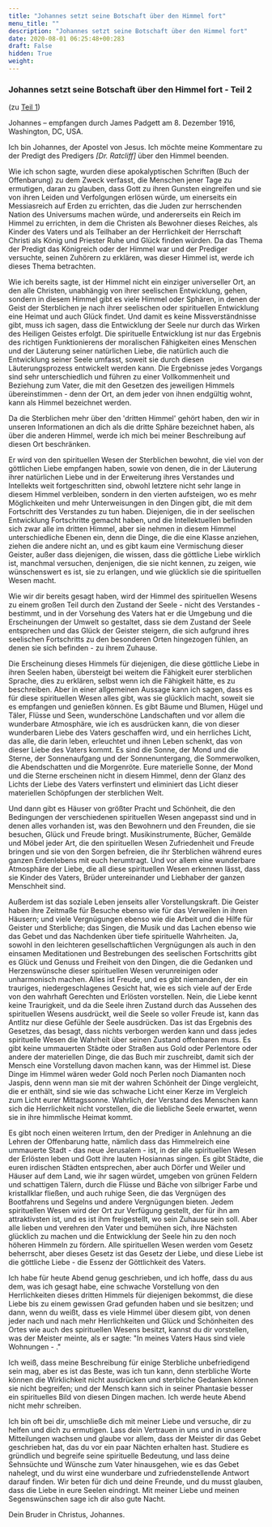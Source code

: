 ```yaml
---
title: "Johannes setzt seine Botschaft über den Himmel fort"
menu_title: ""
description: "Johannes setzt seine Botschaft über den Himmel fort"
date: 2020-08-01 06:25:48+00:283
draft: False
hidden: True
weight:
---
```

### Johannes setzt seine Botschaft über den Himmel fort - Teil 2

(zu [Teil 1](/padgett-botschaften/padgett-botschaften-in-reihenfolge-des-datums/padgett-botschaften-1916/johannes-korrigiert-das-bild-vom-himmel-jep-johannes-12-maerz-1916/))

Johannes – empfangen durch James Padgett am 8. Dezember 1916, Washington, DC, USA.

Ich bin Johannes, der Apostel von Jesus. Ich möchte meine Kommentare zu der Predigt des Predigers *[Dr. Ratcliff]* über den Himmel beenden.

Wie ich schon sagte, wurden diese apokalyptischen Schriften (Buch der Offenbarung) zu dem Zweck verfasst, die Menschen jener Tage zu ermutigen, daran zu glauben, dass Gott zu ihren Gunsten eingreifen und sie von ihren Leiden und Verfolgungen erlösen würde, um einerseits ein Messiasreich auf Erden zu errichten, das die Juden zur herrschenden Nation des Universums machen würde, und andererseits ein Reich im Himmel zu errichten, in dem die Christen als Bewohner dieses Reiches, als Kinder des Vaters und als Teilhaber an der Herrlichkeit der Herrschaft Christi als König und Priester Ruhe und Glück finden würden. Da das Thema der Predigt das Königreich oder der Himmel war und der Prediger versuchte, seinen Zuhörern zu erklären, was dieser Himmel ist, werde ich dieses Thema betrachten.

Wie ich bereits sagte, ist der Himmel nicht ein einziger universeller Ort, an den alle Christen, unabhängig von ihrer seelischen Entwicklung, gehen, sondern in diesem Himmel gibt es viele Himmel oder Sphären, in denen der Geist der Sterblichen je nach ihrer seelischen oder spirituellen Entwicklung eine Heimat und auch Glück findet. Und damit es keine Missverständnisse gibt, muss ich sagen, dass die Entwicklung der Seele nur durch das Wirken des Heiligen Geistes erfolgt. Die spirituelle Entwicklung ist nur das Ergebnis des richtigen Funktionierens der moralischen Fähigkeiten eines Menschen und der Läuterung seiner natürlichen Liebe, die natürlich auch die Entwicklung seiner Seele umfasst, soweit sie durch diesen Läuterungsprozess entwickelt werden kann. Die Ergebnisse jedes Vorgangs sind sehr unterschiedlich und führen zu einer Vollkommenheit und Beziehung zum Vater, die mit den Gesetzen des jeweiligen Himmels übereinstimmen - denn der Ort, an dem jeder von ihnen endgültig wohnt, kann als Himmel bezeichnet werden.

Da die Sterblichen mehr über den 'dritten Himmel' gehört haben, den wir in unseren Informationen an dich als die dritte Sphäre bezeichnet haben, als über die anderen Himmel, werde ich mich bei meiner Beschreibung auf diesen Ort beschränken.

Er wird von den spirituellen Wesen der Sterblichen bewohnt, die viel von der göttlichen Liebe empfangen haben, sowie von denen, die in der Läuterung ihrer natürlichen Liebe und in der Erweiterung ihres Verstandes und Intellekts weit fortgeschritten sind, obwohl letztere nicht sehr lange in diesem Himmel verbleiben, sondern in den vierten aufsteigen, wo es mehr Möglichkeiten und mehr Unterweisungen in den Dingen gibt, die mit dem Fortschritt des Verstandes zu tun haben. Diejenigen, die in der seelischen Entwicklung Fortschritte gemacht haben, und die Intellektuellen befinden sich zwar alle im dritten Himmel, aber sie nehmen in diesem Himmel unterschiedliche Ebenen ein, denn die Dinge, die die eine Klasse anziehen, ziehen die andere nicht an, und es gibt kaum eine Vermischung dieser Geister, außer dass diejenigen, die wissen, dass die göttliche Liebe wirklich ist, manchmal versuchen, denjenigen, die sie nicht kennen, zu zeigen, wie wünschenswert es ist, sie zu erlangen, und wie glücklich sie die spirituellen Wesen macht.

Wie wir dir bereits gesagt haben, wird der Himmel des spirituellen Wesens zu einem großen Teil durch den Zustand der Seele - nicht des Verstandes - bestimmt, und in der Vorsehung des Vaters hat er die Umgebung und die Erscheinungen der Umwelt so gestaltet, dass sie dem Zustand der Seele entsprechen und das Glück der Geister steigern, die sich aufgrund ihres seelischen Fortschritts zu den besonderen Orten hingezogen fühlen, an denen sie sich befinden - zu ihrem Zuhause.

Die Erscheinung dieses Himmels für diejenigen, die diese göttliche Liebe in ihren Seelen haben, übersteigt bei weitem die Fähigkeit eurer sterblichen Sprache, dies zu erklären, selbst wenn ich die Fähigkeit hätte, es zu beschreiben. Aber in einer allgemeinen Aussage kann ich sagen, dass es für diese spirituellen Wesen alles gibt, was sie glücklich macht, soweit sie es empfangen und genießen können. Es gibt Bäume und Blumen, Hügel und Täler, Flüsse und Seen, wunderschöne Landschaften und vor allem die wunderbare Atmosphäre, wie ich es ausdrücken kann, die von dieser wunderbaren Liebe des Vaters geschaffen wird, und ein herrliches Licht, das alle, die darin leben, erleuchtet und ihnen Leben schenkt, das von dieser Liebe des Vaters kommt. Es sind die Sonne, der Mond und die Sterne, der Sonnenaufgang und der Sonnenuntergang, die Sommerwolken, die Abendschatten und die Morgenröte. Eure materielle Sonne, der Mond und die Sterne erscheinen nicht in diesem Himmel, denn der Glanz des Lichts der Liebe des Vaters verfinstert und eliminiert das Licht dieser materiellen Schöpfungen der sterblichen Welt.

Und dann gibt es Häuser von größter Pracht und Schönheit, die den Bedingungen der verschiedenen spirituellen Wesen angepasst sind und in denen alles vorhanden ist, was den Bewohnern und den Freunden, die sie besuchen, Glück und Freude bringt. Musikinstrumente, Bücher, Gemälde und Möbel jeder Art, die den spirituellen Wesen Zufriedenheit und Freude bringen und sie von den Sorgen befreien, die ihr Sterblichen während eures ganzen Erdenlebens mit euch herumtragt. Und vor allem eine wunderbare Atmosphäre der Liebe, die all diese spirituellen Wesen erkennen lässt, dass sie Kinder des Vaters, Brüder untereinander und Liebhaber der ganzen Menschheit sind.

Außerdem ist das soziale Leben jenseits aller Vorstellungskraft. Die Geister haben ihre Zeitmaße für Besuche ebenso wie für das Verweilen in ihren Häusern; und viele Vergnügungen ebenso wie die Arbeit und die Hilfe für Geister und Sterbliche; das Singen, die Musik und das Lachen ebenso wie das Gebet und das Nachdenken über tiefe spirituelle Wahrheiten. Ja, sowohl in den leichteren gesellschaftlichen Vergnügungen als auch in den einsamen Meditationen und Bestrebungen des seelischen Fortschritts gibt es Glück und Genuss und Freiheit von den Dingen, die die Gedanken und Herzenswünsche dieser spirituellen Wesen verunreinigen oder unharmonisch machen. Alles ist Freude, und es gibt niemanden, der ein trauriges, niedergeschlagenes Gesicht hat, wie es sich viele auf der Erde von den wahrhaft Gerechten und Erlösten vorstellen. Nein, die Liebe kennt keine Traurigkeit, und da die Seele ihren Zustand durch das Aussehen des spirituellen Wesens ausdrückt, weil die Seele so voller Freude ist, kann das Antlitz nur diese Gefühle der Seele ausdrücken. Das ist das Ergebnis des Gesetzes, das besagt, dass nichts verborgen werden kann und dass jedes spirituelle Wesen die Wahrheit über seinen Zustand offenbaren muss. Es gibt keine ummauerten Städte oder Straßen aus Gold oder Perlentore oder andere der materiellen Dinge, die das Buch mir zuschreibt, damit sich der Mensch eine Vorstellung davon machen kann, was der Himmel ist. Diese Dinge im Himmel wären weder Gold noch Perlen noch Diamanten noch Jaspis, denn wenn man sie mit der wahren Schönheit der Dinge vergleicht, die er enthält, sind sie wie das schwache Licht einer Kerze im Vergleich zum Licht eurer Mittagssonne. Wahrlich, der Verstand des Menschen kann sich die Herrlichkeit nicht vorstellen, die die liebliche Seele erwartet, wenn sie in ihre himmlische Heimat kommt.

Es gibt noch einen weiteren Irrtum, den der Prediger in Anlehnung an die Lehren der Offenbarung hatte, nämlich dass das Himmelreich eine ummauerte Stadt - das neue Jerusalem - ist, in der alle spirituellen Wesen der Erlösten leben und Gott ihre lauten Hosiannas singen. Es gibt Städte, die euren irdischen Städten entsprechen, aber auch Dörfer und Weiler und Häuser auf dem Land, wie ihr sagen würdet, umgeben von grünen Feldern und schattigen Tälern, durch die Flüsse und Bäche von silbriger Farbe und kristallklar fließen, und auch ruhige Seen, die das Vergnügen des Bootfahrens und Segelns und andere Vergnügungen bieten. Jedem spirituellen Wesen wird der Ort zur Verfügung gestellt, der für ihn am attraktivsten ist, und es ist ihm freigestellt, wo sein Zuhause sein soll. Aber alle lieben und verehren den Vater und bemühen sich, ihre Nächsten glücklich zu machen und die Entwicklung der Seele hin zu den noch höheren Himmeln zu fördern. Alle spirituellen Wesen werden vom Gesetz beherrscht, aber dieses Gesetz ist das Gesetz der Liebe, und diese Liebe ist die göttliche Liebe - die Essenz der Göttlichkeit des Vaters.

Ich habe für heute Abend genug geschrieben, und ich hoffe, dass du aus dem, was ich gesagt habe, eine schwache Vorstellung von den Herrlichkeiten dieses dritten Himmels für diejenigen bekommst, die diese Liebe bis zu einem gewissen Grad gefunden haben und sie besitzen; und dann, wenn du weißt, dass es viele Himmel über diesem gibt, von denen jeder nach und nach mehr Herrlichkeiten und Glück und Schönheiten des Ortes wie auch des spirituellen Wesens besitzt, kannst du dir vorstellen, was der Meister meinte, als er sagte: "In meines Vaters Haus sind viele Wohnungen - ."

Ich weiß, dass meine Beschreibung für einige Sterbliche unbefriedigend sein mag, aber es ist das Beste, was ich tun kann, denn sterbliche Worte können die Wirklichkeit nicht ausdrücken und sterbliche Gedanken können sie nicht begreifen; und der Mensch kann sich in seiner Phantasie besser ein spirituelles Bild von diesen Dingen machen. Ich werde heute Abend nicht mehr schreiben.

Ich bin oft bei dir, umschließe dich mit meiner Liebe und versuche, dir zu helfen und dich zu ermutigen. Lass dein Vertrauen in uns und in unsere Mitteilungen wachsen und glaube vor allem, dass der Meister dir das Gebet geschrieben hat, das du vor ein paar Nächten erhalten hast. Studiere es gründlich und begreife seine spirituelle Bedeutung, und lass deine Sehnsüchte und Wünsche zum Vater hinausgehen, wie es das Gebet nahelegt, und du wirst eine wunderbare und zufriedenstellende Antwort darauf finden. Wir beten für dich und deine Freunde, und du musst glauben, dass die Liebe in eure Seelen eindringt. Mit meiner Liebe und meinen Segenswünschen sage ich dir also gute Nacht.

Dein Bruder in Christus, Johannes.
